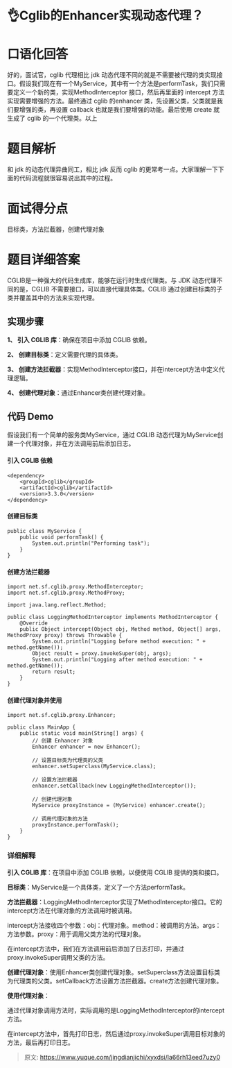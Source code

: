 # 👌Cglib的Enhancer实现动态代理？

# 口语化回答
好的，面试官，cglib 代理相比 jdk 动态代理不同的就是不需要被代理的类实现接口。假设我们现在有一个MyService，其中有一个方法是performTask，我们只需要定义一个新的类，实现MethodInterceptor 接口，然后再里面的 intercept 方法实现需要增强的方法。最终通过 cglib 的enhancer 类，先设置父类，父类就是我们要增强的类，再设置 callback 也就是我们要增强的功能。最后使用 create 就生成了 cglib 的一个代理类。以上

# 题目解析
和 jdk 的动态代理异曲同工，相比 jdk 反而 cglib 的更常考一点。大家理解一下下面的代码流程就很容易说出其中的过程。

# 面试得分点
目标类，方法拦截器，创建代理对象

# 题目详细答案
CGLIB是一种强大的代码生成库，能够在运行时生成代理类。与 JDK 动态代理不同的是，CGLIB 不需要接口，可以直接代理具体类。CGLIB 通过创建目标类的子类并覆盖其中的方法来实现代理。

## 实现步骤
**1、 引入 CGLIB 库**：确保在项目中添加 CGLIB 依赖。

**2、 创建目标类**：定义需要代理的具体类。

**3、 创建方法拦截器**：实现MethodInterceptor接口，并在intercept方法中定义代理逻辑。

**4、 创建代理对象**：通过Enhancer类创建代理对象。

## 代码 Demo
假设我们有一个简单的服务类MyService，通过 CGLIB 动态代理为MyService创建一个代理对象，并在方法调用前后添加日志。

#### 引入 CGLIB 依赖
```plain
<dependency>
    <groupId>cglib</groupId>
    <artifactId>cglib</artifactId>
    <version>3.3.0</version>
</dependency>
```

#### 创建目标类
```plain
public class MyService {
    public void performTask() {
        System.out.println("Performing task");
    }
}
```

#### 创建方法拦截器
```plain
import net.sf.cglib.proxy.MethodInterceptor;
import net.sf.cglib.proxy.MethodProxy;

import java.lang.reflect.Method;

public class LoggingMethodInterceptor implements MethodInterceptor {
    @Override
    public Object intercept(Object obj, Method method, Object[] args, MethodProxy proxy) throws Throwable {
        System.out.println("Logging before method execution: " + method.getName());
        Object result = proxy.invokeSuper(obj, args);
        System.out.println("Logging after method execution: " + method.getName());
        return result;
    }
}
```

#### 创建代理对象并使用
```plain
import net.sf.cglib.proxy.Enhancer;

public class MainApp {
    public static void main(String[] args) {
        // 创建 Enhancer 对象
        Enhancer enhancer = new Enhancer();
        
        // 设置目标类为代理类的父类
        enhancer.setSuperclass(MyService.class);
        
        // 设置方法拦截器
        enhancer.setCallback(new LoggingMethodInterceptor());

        // 创建代理对象
        MyService proxyInstance = (MyService) enhancer.create();
        
        // 调用代理对象的方法
        proxyInstance.performTask();
    }
}
```

### 详细解释
**引入 CGLIB 库**：在项目中添加 CGLIB 依赖，以便使用 CGLIB 提供的类和接口。

**目标类**：MyService是一个具体类，定义了一个方法performTask。

**方法拦截器**：LoggingMethodInterceptor实现了MethodInterceptor接口。它的intercept方法在代理对象的方法调用时被调用。

intercept方法接收四个参数：obj：代理对象。method：被调用的方法。args：方法参数。proxy：用于调用父类方法的代理对象。

在intercept方法中，我们在方法调用前后添加了日志打印，并通过proxy.invokeSuper调用父类的方法。

**创建代理对象**：使用Enhancer类创建代理对象。setSuperclass方法设置目标类为代理类的父类。setCallback方法设置方法拦截器。create方法创建代理对象。

**使用代理对象**：

通过代理对象调用方法时，实际调用的是LoggingMethodInterceptor的intercept方法。

在intercept方法中，首先打印日志，然后通过proxy.invokeSuper调用目标对象的方法，最后再打印日志。



> 原文: <https://www.yuque.com/jingdianjichi/xyxdsi/la66rh13eed7uzy0>